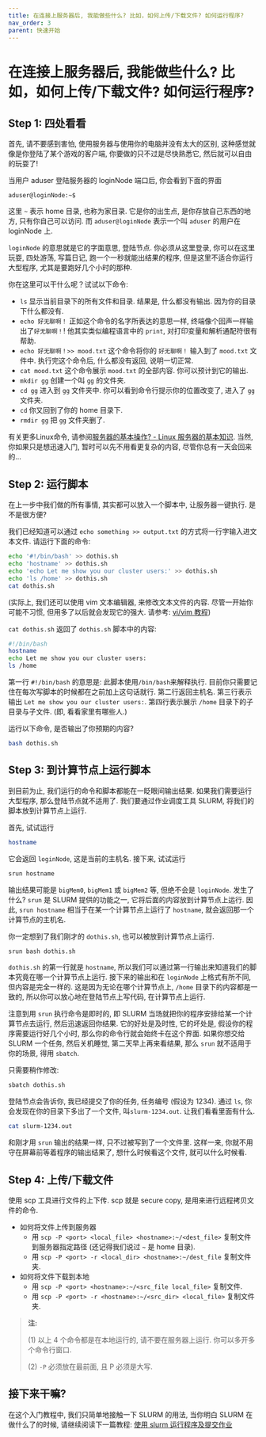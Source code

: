 ```yaml
---
title: 在连接上服务器后, 我能做些什么? 比如，如何上传/下载文件? 如何运行程序?
nav_order: 3
parent: 快速开始
---
```



# 在连接上服务器后, 我能做些什么? 比如，如何上传/下载文件? 如何运行程序?

## Step 1: 四处看看

首先, 请不要感到害怕, 使用服务器与使用你的电脑并没有太大的区别, 这种感觉就像是你登陆了某个游戏的客户端, 你要做的只不过是尽快熟悉它, 然后就可以自由的玩耍了!

当用户 aduser 登陆服务器的 loginNode 端口后, 你会看到下面的界面

~~~ text
aduser@loginNode:~$
~~~

这里 `~` 表示 home 目录, 也称为家目录. 它是你的出生点, 是你存放自己东西的地方, 只有你自己可以访问. 而 `aduser@loginNode` 表示一个叫 `aduser` 的用户在 loginNode 上.

`loginNode` 的意思就是它的字面意思, 登陆节点. 你必须从这里登录, 你可以在这里玩耍, 四处游荡, 写篇日记, 跑一个一秒就能出结果的程序, 但是这里不适合你运行大型程序, 尤其是要跑好几个小时的那种.

你在这里可以干什么呢？试试以下命令:

- `ls` 显示当前目录下的所有文件和目录. 结果是, 什么都没有输出. 因为你的目录下什么都没有.
- `echo 好无聊啊！` 正如这个命令的名字所表达的意思一样, 终端像个回声一样输出了`好无聊啊！`! 他其实类似编程语言中的 `print`, 对打印变量和解析通配符很有帮助.
- `echo 好无聊啊！>> mood.txt` 这个命令将你的 `好无聊啊！` 输入到了 `mood.txt` 文件中. 执行完这个命令后, 什么都没有返回, 说明一切正常.
- `cat mood.txt` 这个命令展示 `mood.txt` 的全部内容. 你可以预计到它的输出.
- `mkdir gg` 创建一个叫 `gg` 的文件夹.
- `cd gg` 进入到 `gg` 文件夹中. 你可以看到命令行提示你的位置改变了, 进入了 `gg` 文件夹.
- `cd` 你又回到了你的 home 目录下.
- `rmdir gg` 把 `gg` 文件夹删了.

有关更多Linux命令, 请参阅[服务器的基本操作? - Linux 服务器的基本知识](../knowledge/linux). 当然, 你如果只是想迅速入门, 暂时可以先不用看更复杂的内容, 尽管你总有一天会回来的...

## Step 2: 运行脚本

在上一步中我们做的所有事情, 其实都可以放入一个脚本中, 让服务器一键执行. 是不是很方便?

我们已经知道可以通过 `echo something >> output.txt` 的方式将一行字输入进文本文件. 请运行下面的命令:

~~~ bash
echo '#!/bin/bash' >> dothis.sh
echo 'hostname' >> dothis.sh
echo 'echo Let me show you our cluster users:' >> dothis.sh
echo 'ls /home' >> dothis.sh
cat dothis.sh
~~~

(实际上, 我们还可以使用 vim 文本编辑器, 来修改文本文件的内容. 尽管一开始你可能不习惯, 但用多了以后就会发现它的强大. 请参考: [vi/vim 教程](../knowledge/vim))

`cat dothis.sh` 返回了 `dothis.sh` 脚本中的内容:

~~~ bash
#!/bin/bash
hostname
echo Let me show you our cluster users:
ls /home
~~~

第一行 `#!/bin/bash` 的意思是: 此脚本使用`/bin/bash`来解释执行. 目前你只需要记住在每次写脚本的时候都在之前加上这句话就行. 第二行返回主机名. 第三行表示输出 `Let me show you our cluster users:`. 第四行表示展示 `/home` 目录下的子目录与子文件. (即, 看看家里有哪些人.)

运行以下命令, 是否输出了你预期的内容?

~~~ bash
bash dothis.sh
~~~

## Step 3: 到计算节点上运行脚本
到目前为止, 我们运行的命令和脚本都能在一眨眼间输出结果. 如果我们需要运行大型程序, 那么登陆节点就不适用了. 我们要通过作业调度工具 SLURM, 将我们的脚本放到计算节点上运行.

首先, 试试运行

~~~ bash
hostname
~~~

它会返回 `loginNode`, 这是当前的主机名. 接下来, 试试运行

~~~ bash
srun hostname
~~~

输出结果可能是 `bigMem0`, `bigMem1` 或 `bigMem2` 等, 但绝不会是 `loginNode`. 发生了什么? `srun` 是 SLURM 提供的功能之一, 它将后面的内容放到计算节点上运行. 因此, `srun hostname` 相当于在某一个计算节点上运行了 `hostname`, 就会返回那一个计算节点的主机名.

你一定想到了我们刚才的 `dothis.sh`, 也可以被放到计算节点上运行.

~~~ bash
srun bash dothis.sh
~~~

`dothis.sh` 的第一行就是 `hostname`, 所以我们可以通过第一行输出来知道我们的脚本究竟在哪一个计算节点上运行. 接下来的输出和在 `loginNode` 上格式有所不同, 但内容是完全一样的. 这是因为无论在哪个计算节点上, `/home` 目录下的内容都是一致的, 所以你可以放心地在登陆节点上写代码, 在计算节点上运行.

注意到用 `srun` 执行命令是即时的, 即 SLURM 当场就把你的程序安排给某一个计算节点去运行, 然后迅速返回你结果. 它的好处是及时性, 它的坏处是, 假设你的程序需要运行好几个小时, 那么你的命令行就会始终卡在这个界面. 如果你想交给 SLURM 一个任务, 然后关机睡觉, 第二天早上再来看结果, 那么 `srun` 就不适用于你的场景, 得用 `sbatch`.

只需要稍作修改:

~~~ bash
sbatch dothis.sh
~~~

登陆节点会告诉你, 我已经提交了你的任务, 任务编号 (假设为 1234). 通过 `ls`, 你会发现在你的目录下多出了一个文件, 叫`slurm-1234.out`. 让我们看看里面有什么.

~~~ bash
cat slurm-1234.out
~~~

和刚才用 `srun` 输出的结果一样, 只不过被写到了一个文件里. 这样一来, 你就不用守在屏幕前等着程序的输出结果了, 想什么时候看这个文件, 就可以什么时候看.

## Step 4: 上传/下载文件
使用 scp 工具进行文件的上下传. scp 就是 secure copy, 是用来进行远程拷贝文件的命令.

- 如何将文件上传到服务器
  - 用 `scp -P <port> <local_file> <hostname>:~/<dest_file>` 复制文件到服务器指定路径 (还记得我们说过 `~` 是 home 目录).
  - 用 `scp -P <port> -r <local_dir> <hostname>:~/dest_file` 复制文件夹.
- 如何将文件下载到本地
  - 用 `scp -P <port> <hostname>:~/<src_file local_file>` 复制文件.
  - 用 `scp -P <port> -r <hostname>:~/<src_dir> <local_file>` 复制文件夹.

> **注:**
>
> (1) 以上 4 个命令都是在本地运行的, 请不要在服务器上运行. 你可以多开多个命令行窗口.
>
> (2) `-P` 必须放在最前面, 且 P 必须是大写.

## 接下来干嘛?

在这个入门教程中, 我们只简单地接触一下 SLURM 的用法, 当你明白 SLURM 在做什么了的时候, 请继续阅读下一篇教程: [使用 slurm 运行程序及提交作业](../you-must/slurm)
